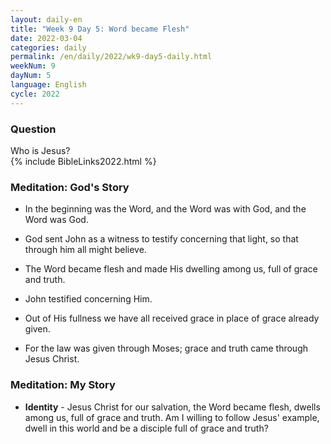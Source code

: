 ```yaml
---
layout: daily-en
title: "Week 9 Day 5: Word became Flesh"
date: 2022-03-04
categories: daily
permalink: /en/daily/2022/wk9-day5-daily.html
weekNum: 9
dayNum: 5
language: English
cycle: 2022
---
```


### Question     
Who is Jesus?  
{% include BibleLinks2022.html %} 

### Meditation: God's Story   
+ In the beginning was the Word, and the Word was with God, and the Word was God. 

+ God sent John as a witness to testify concerning that light, so that through him all might believe. 

+ The Word became flesh and made His dwelling among us, full of grace and truth. 

+ John testified concerning Him. 

+ Out of His fullness we have all received grace in place of grace already given. 

+ For the law was given through Moses; grace and truth came through Jesus Christ. 

### Meditation: My Story   
+ **Identity** - Jesus Christ for our salvation, the Word became flesh, dwells among us, full of grace and truth. Am I willing to follow Jesus' example, dwell in this world and be a disciple full of grace and truth? 
